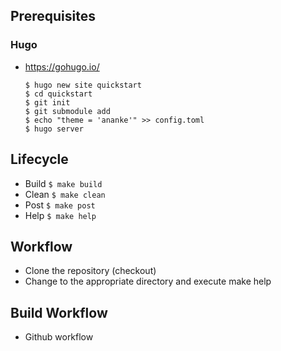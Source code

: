 ## Prerequisites
### Hugo
- https://gohugo.io/
    ``` 
    $ hugo new site quickstart
    $ cd quickstart
    $ git init
    $ git submodule add
    $ echo "theme = 'ananke'" >> config.toml
    $ hugo server 
    ```
## Lifecycle
- Build
``` $ make build ```
- Clean
``` $ make clean ```
- Post
``` $ make post ```
- Help
``` $ make help  ```

## Workflow
- Clone the repository (checkout)
- Change to the appropriate directory and execute make help

## Build Workflow
- Github workflow
